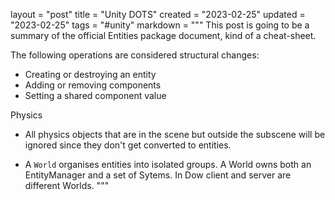 layout = "post"
title = "Unity DOTS"
created = "2023-02-25"
updated = "2023-02-25"
tags = "#unity"
markdown = """
This post is going to be a summary of the official Entities package document,
kind of a cheat-sheet.

The following operations are considered structural changes:
* Creating or destroying an entity
* Adding or removing components
* Setting a shared component value

Physics
* All physics objects that are in the scene but outside the subscene will be
ignored since they don't get converted to entities.

* A ```World``` organises entities into isolated groups. A World owns both an
EntityManager and a set of Sytems. In Dow client and server are different
Worlds.
"""